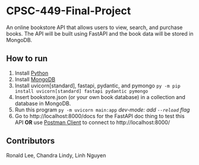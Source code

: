# CPSC-449-Final-Project
An online bookstore API that allows users to view, search, and purchase books. The API will be built using FastAPI and the book data will be stored in MongoDB.

## How to run
1. Install [Python](https://www.python.org/)
2. Install [MongoDB](https://www.mongodb.com/)
3. Install uvicorn\[standard\], fastapi, pydantic, and pymongo `py -m pip install uvicorn[standard] fastapi pydantic pymongo`
4. Insert bookstore.json (or your own book database) in a collection and database in MongoDB.
5. Run this program `py -m uvicorn main:app` *dev-mode: add `--reload` flag*
6. Go to http://localhost:8000/docs for the FastAPI doc thing to test this API **OR** use [Postman Client](https://www.postman.com/downloads/) to connect to http://localhost:8000/

## Contributors
Ronald Lee, Chandra Lindy, Linh Nguyen